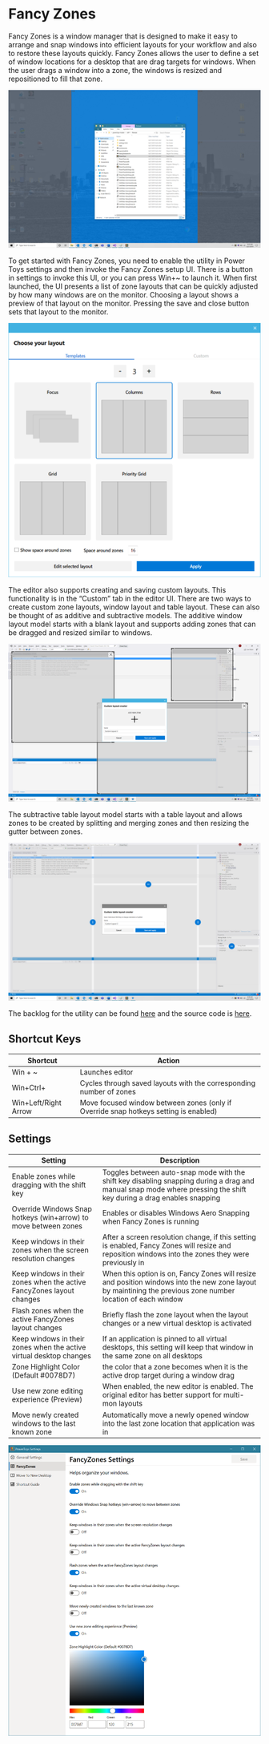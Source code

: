 # Fancy Zones
Fancy Zones is a window manager that is designed to make it easy to arrange and snap windows into efficient layouts for your workflow and also to restore these layouts quickly.  Fancy Zones allows the user to define a set of window locations for a desktop that are drag targets for windows.  When the user drags a window into a zone, the windows is resized and repositioned to fill that zone.  

![Fancy Zones](FancyZones.png)

To get started with Fancy Zones, you need to enable the utility in Power Toys settings and then invoke the Fancy Zones setup UI.  There is a button in settings to invoke this UI, or you can press Win+~ to launch it.  When first launched, the UI presents a list of zone layouts that can be quickly adjusted by how many windows are on the monitor.  Choosing a layout shows a preview of that layout on the monitor.  Pressing the save and close button sets that layout to the monitor.  

![Fancy Zones Picker](Picker.png)

The editor also supports creating and saving custom layouts.  This functionality is in the “Custom” tab in the editor UI.  There are two ways to create custom zone layouts, window layout and table layout.  These can also be thought of as additive and subtractive models.  The additive window layout model starts with a blank layout and supports adding zones that can be dragged and resized similar to windows.  

![Fancy Zones Window Editor Mode](WindowEditor.png)

The subtractive table layout model starts with a table layout and allows zones to be created by splitting and merging zones and then resizing the gutter between zones.  

![Fancy Zones Table Editor Mode](TableEditor.png)

The backlog for the utility can be found [here](https://github.com/Microsoft/PowerToys/tree/master/doc/planning/FancyZonesBacklog.md) and the source code is [here](https://github.com/Microsoft/PowerToys/tree/master/src/modules/fancyzones).

## Shortcut Keys
| Shortcut      | Action |
| ----------- | ----------- |
| Win + ~      | Launches editor       |
| Win+Ctrl+<Number>   | Cycles through saved layouts with the corresponding number of zones        |
| Win+Left/Right Arrow | Move focused window between zones (only if Override snap hotkeys setting is enabled)  |

## Settings
| Setting | Description |
| --------- | ------------- |
| Enable zones while dragging with the shift key | Toggles between auto-snap mode with the shift key disabling snapping during a drag and manual snap mode where pressing the shift key during a drag enables snapping |
| Override Windows Snap hotkeys (win+arrow) to move between zones | Enables or disables Windows Aero Snapping when Fancy Zones is running |
| Keep windows in their zones when the screen resolution changes | After a screen resolution change, if this setting is enabled, Fancy Zones will resize and reposition windows into the zones they were previously in |
| Keep windows in their zones when the active FancyZones layout changes | When this option is on, Fancy Zones will resize and position windows into the new zone layout by maintining the previous zone number location of each window |
| Flash zones when the active FancyZones layout changes | Briefly flash the zone layout when the layout changes or a new virtual desktop is activated |
| Keep windows in their zones when the active virtual desktop changes | If an application is pinned to all virtual desktops, this setting will keep that window in the same zone on all desktops |
| Zone Highlight Color (Default #0078D7) | the color that a zone becomes when it is the active drop target during a window drag 
| Use new zone editing experience (Preview) | When enabled, the new editor is enabled.  The original editor has better support for multi-mon layouts |  
| Move newly created windows to the last known zone | Automatically move a newly opened window into the last zone location that application was in |

![Fancy Zones Settings UI](FancyZonesSettings.png)

